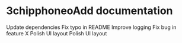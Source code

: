 # 3chipphoneoAdd documentation
Update dependencies
Fix typo in README
Improve logging
Fix bug in feature X
Polish UI layout
Polish UI layout
